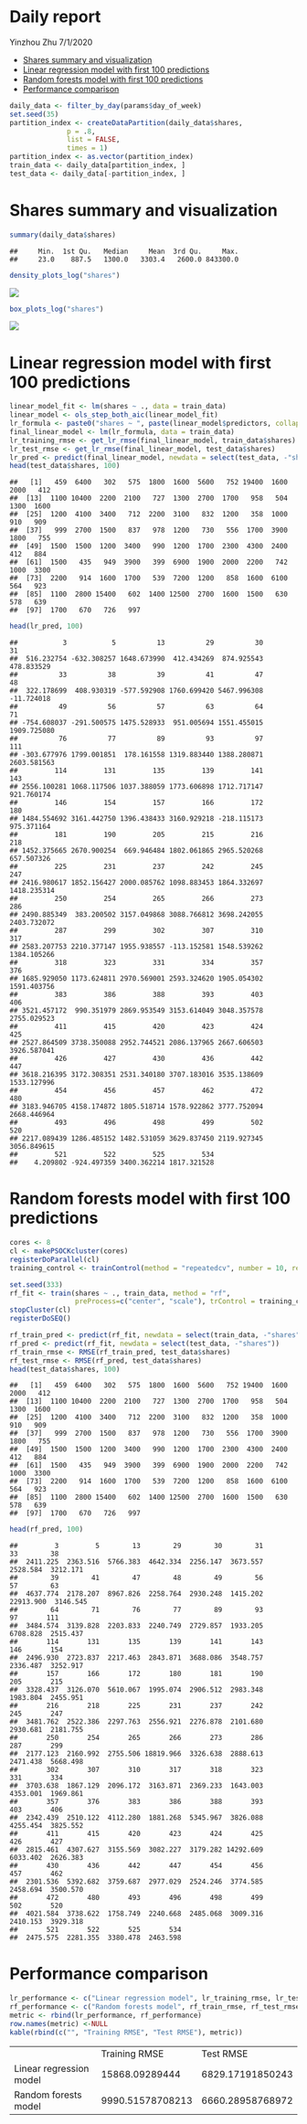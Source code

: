 Daily report
================
Yinzhou Zhu
7/1/2020

  - [Shares summary and
    visualization](#shares-summary-and-visualization)
  - [Linear regression model with first 100
    predictions](#linear-regression-model-with-first-100-predictions)
  - [Random forests model with first 100
    predictions](#random-forests-model-with-first-100-predictions)
  - [Performance comparison](#performance-comparison)

``` r
daily_data <- filter_by_day(params$day_of_week)
set.seed(35)
partition_index <- createDataPartition(daily_data$shares,
              p = .8,
              list = FALSE,
              times = 1)
partition_index <- as.vector(partition_index)
train_data <- daily_data[partition_index, ]
test_data <- daily_data[-partition_index, ]
```

# Shares summary and visualization

``` r
summary(daily_data$shares)
```

    ##     Min.  1st Qu.   Median     Mean  3rd Qu.     Max. 
    ##     23.0    887.5   1300.0   3303.4   2600.0 843300.0

``` r
density_plots_log("shares")
```

![](wednesday_report_files/figure-gfm/Visualize%20shares-1.png)<!-- -->

``` r
box_plots_log("shares")
```

![](wednesday_report_files/figure-gfm/Visualize%20shares-2.png)<!-- -->

# Linear regression model with first 100 predictions

``` r
linear_model_fit <- lm(shares ~ ., data = train_data)
linear_model <- ols_step_both_aic(linear_model_fit)
lr_formula <- paste0("shares ~ ", paste(linear_model$predictors, collapse = "+"))
final_linear_model <- lm(lr_formula, data = train_data)
lr_training_rmse <- get_lr_rmse(final_linear_model, train_data$shares)
lr_test_rmse <- get_lr_rmse(final_linear_model, test_data$shares)
lr_pred <- predict(final_linear_model, newdata = select(test_data, -"shares"))
head(test_data$shares, 100)
```

    ##   [1]   459  6400   302   575  1800  1600  5600   752 19400  1600  2000   412
    ##  [13]  1100 10400  2200  2100   727  1300  2700  1700   958   504  1300  1600
    ##  [25]  1200  4100  3400   712  2200  3100   832  1200   358  1000   910   909
    ##  [37]   999  2700  1500   837   978  1200   730   556  1700  3900  1800   755
    ##  [49]  1500  1500  1200  3400   990  1200  1700  2300  4300  2400   412   884
    ##  [61]  1500   435   949  3900   399  6900  1900  2000  2200   742  1000  3300
    ##  [73]  2200   914  1600  1700   539  7200  1200   858  1600  6100   564   923
    ##  [85]  1100  2800 15400   602  1400 12500  2700  1600  1500   630   578   639
    ##  [97]  1700   670   726   997

``` r
head(lr_pred, 100)
```

    ##           3           5          13          29          30          31 
    ##  516.232754 -632.308257 1648.673990  412.434269  874.925543  478.833529 
    ##          33          38          39          41          47          48 
    ##  322.178699  408.930319 -577.592908 1760.699420 5467.996308  -11.724018 
    ##          49          56          57          63          64          71 
    ## -754.608037 -291.500575 1475.528933  951.005694 1551.455015 1909.725080 
    ##          76          77          89          93          97         111 
    ## -303.677976 1799.001851  178.161558 1319.883440 1388.280871 2603.581563 
    ##         114         131         135         139         141         143 
    ## 2556.100281 1068.117506 1037.388059 1773.606898 1712.717147  921.760174 
    ##         146         154         157         166         172         180 
    ## 1484.554692 3161.442750 1396.438433 3160.929218 -218.115173  975.371164 
    ##         181         190         205         215         216         218 
    ## 1452.375665 2670.900254  669.946484 1802.061865 2965.520268  657.507326 
    ##         225         231         237         242         245         247 
    ## 2416.980617 1852.156427 2000.085762 1098.883453 1864.332697 1418.235314 
    ##         250         254         265         266         273         286 
    ## 2490.885349  383.200502 3157.049868 3088.766812 3698.242055 2403.732072 
    ##         287         299         302         307         310         317 
    ## 2583.207753 2210.377147 1955.938557 -113.152581 1548.539262 1384.105266 
    ##         318         323         331         334         357         376 
    ## 1685.929050 1173.624811 2970.569001 2593.324620 1905.054302 1591.403756 
    ##         383         386         388         393         403         406 
    ## 3521.457172  990.351979 2869.953549 3153.614049 3048.357578 2755.029523 
    ##         411         415         420         423         424         425 
    ## 2527.864509 3738.350088 2952.744521 2086.137965 2667.606503 3926.587041 
    ##         426         427         430         436         442         447 
    ## 3618.216395 3172.308351 2531.340180 3707.183016 3535.138609 1533.127996 
    ##         454         456         457         462         472         480 
    ## 3183.946705 4158.174872 1805.518714 1578.922862 3777.752094 2668.446964 
    ##         493         496         498         499         502         520 
    ## 2217.089439 1286.485152 1482.531059 3629.837450 2119.927345 3056.849615 
    ##         521         522         525         534 
    ##    4.209802 -924.497359 3400.362214 1817.321528

# Random forests model with first 100 predictions

``` r
cores <- 8
cl <- makePSOCKcluster(cores)
registerDoParallel(cl)
training_control <- trainControl(method = "repeatedcv", number = 10, repeats = 3, verboseIter = FALSE, allowParallel = TRUE)

set.seed(333)
rf_fit <- train(shares ~ ., train_data, method = "rf",
                preProcess=c("center", "scale"), trControl = training_control)
stopCluster(cl)
registerDoSEQ()

rf_train_pred <- predict(rf_fit, newdata = select(train_data, -"shares"))
rf_pred <- predict(rf_fit, newdata = select(test_data, -"shares"))
rf_train_rmse <- RMSE(rf_train_pred, test_data$shares)
rf_test_rmse <- RMSE(rf_pred, test_data$shares)
head(test_data$shares, 100)
```

    ##   [1]   459  6400   302   575  1800  1600  5600   752 19400  1600  2000   412
    ##  [13]  1100 10400  2200  2100   727  1300  2700  1700   958   504  1300  1600
    ##  [25]  1200  4100  3400   712  2200  3100   832  1200   358  1000   910   909
    ##  [37]   999  2700  1500   837   978  1200   730   556  1700  3900  1800   755
    ##  [49]  1500  1500  1200  3400   990  1200  1700  2300  4300  2400   412   884
    ##  [61]  1500   435   949  3900   399  6900  1900  2000  2200   742  1000  3300
    ##  [73]  2200   914  1600  1700   539  7200  1200   858  1600  6100   564   923
    ##  [85]  1100  2800 15400   602  1400 12500  2700  1600  1500   630   578   639
    ##  [97]  1700   670   726   997

``` r
head(rf_pred, 100)
```

    ##         3         5        13        29        30        31        33        38 
    ##  2411.225  2363.516  5766.383  4642.334  2256.147  3673.557  2528.584  3212.171 
    ##        39        41        47        48        49        56        57        63 
    ##  4637.774  2178.207  8967.826  2258.764  2930.248  1415.202 22913.900  3146.545 
    ##        64        71        76        77        89        93        97       111 
    ##  3484.574  3139.828  2203.833  2240.749  2729.857  1933.205  6708.828  2515.437 
    ##       114       131       135       139       141       143       146       154 
    ##  2496.930  2723.837  2217.463  2843.871  3688.086  3548.757  2336.487  3252.917 
    ##       157       166       172       180       181       190       205       215 
    ##  3328.437  3126.070  5610.067  1995.074  2906.512  2983.348  1983.804  2455.951 
    ##       216       218       225       231       237       242       245       247 
    ##  3481.762  2522.386  2297.763  2556.921  2276.878  2101.680  2930.681  2181.755 
    ##       250       254       265       266       273       286       287       299 
    ##  2177.123  2160.992  2755.506 18819.966  3326.638  2888.613  2471.438  5668.498 
    ##       302       307       310       317       318       323       331       334 
    ##  3703.638  1867.129  2096.172  3163.871  2369.233  1643.003  4353.001  1969.861 
    ##       357       376       383       386       388       393       403       406 
    ##  2342.439  2510.122  4112.280  1881.268  5345.967  3826.088  4255.454  3825.552 
    ##       411       415       420       423       424       425       426       427 
    ##  2815.461  4307.627  3155.569  3082.227  3179.282 14292.609  6033.402  2626.383 
    ##       430       436       442       447       454       456       457       462 
    ##  2301.536  5392.682  3759.687  2977.029  2524.246  3774.585  2458.694  3500.570 
    ##       472       480       493       496       498       499       502       520 
    ##  4021.584  3738.622  1758.749  2240.668  2485.068  3009.316  2410.153  3929.318 
    ##       521       522       525       534 
    ##  2475.575  2281.355  3380.478  2463.598

# Performance comparison

``` r
lr_performance <- c("Linear regression model", lr_training_rmse, lr_test_rmse)
rf_performance <- c("Random forests model", rf_train_rmse, rf_test_rmse)
metric <- rbind(lr_performance, rf_performance)
row.names(metric) <-NULL
kable(rbind(c("", "Training RMSE", "Test RMSE"), metric))
```

|                         |                  |                  |
| :---------------------- | :--------------- | :--------------- |
|                         | Training RMSE    | Test RMSE        |
| Linear regression model | 15868.09289444   | 6829.17191850243 |
| Random forests model    | 9990.51578708213 | 6660.28958768972 |

